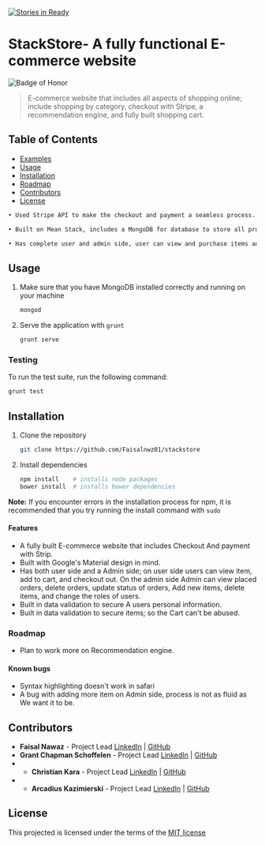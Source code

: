 [![Stories in Ready](https://badge.waffle.io/gschoff/stackstore.png?label=ready&title=Ready)](https://waffle.io/gschoff/stackstore)
# StackStore- A fully functional E-commerce website
![Badge of Honor](https://img.shields.io/badge/Built%20at-Fullstack-green.svg?style=flat-square)
> E-commerce website that includes all aspects of shopping online; include shopping by category, checkout with Stripe, a recommendation engine, and fully built shopping cart.

## Table of Contents

- [Examples](#examples)
- [Usage](#usage)
- [Installation](#installation)
- [Roadmap](#roadmap)
- [Contributors](#contributors)
- [License](#license)



```html
• Used Stripe API to make the checkout and payment a seamless process.

• Built on Mean Stack, includes a MongoDB for database to store all products with completely built schemas.

• Has complete user and admin side, user can view and purchase items and admin can post, delete and update items.
```

## Usage

1.  Make sure that you have MongoDB installed correctly and running on your machine

    ```bash
    mongod
    ```
2. Serve the application with `grunt`

    ```bash
    grunt serve
    ```
     
### Testing
To run the test suite, run the following command:

```bash
grunt test
```

## Installation

1. Clone the repository

	```bash
	git clone https://github.com/Faisalnwz01/stackstore
	```
2.	Install dependencies

	```bash
	npm install    # installs node packages
	bower install  # installs bower dependencies
	```

__Note:__ If you encounter errors in the installation process for npm, it is recommended that you try running the install command with `sudo`



#### Features

-	A fully built E-commerce website that includes Checkout And payment with Strip.
-	Built with Google's Material design in mind.
-	Has both user side and a Admin side; on user side users can view item, add to cart, and checkout out. On the admin side Admin can view placed orders, delete orders, update status of orders, Add new items, delete items, and change the roles of users.
-	Built in data validation to secure A users personal information.
-	Built in data validation to secure items; so the Cart can't be abused.


### Roadmap
- Plan to work more on Recommendation engine.

#### Known bugs

- Syntax highlighting doesn't work in safari
- A bug with adding more item on Admin side, process is not as fluid as We want it to be.

## Contributors
* __Faisal Nawaz__ - Project Lead [LinkedIn](https://www.linkedin.com/in/faisalnwz) | [GitHub](https://github.com/faisalnwz01)
* __Grant Chapman Schoffelen__ - Project Lead  [LinkedIn](https://www.linkedin.com/profile/view?id=365808666) | [GitHub](https://github.com/GrantSchoffelen)
* * __Christian Kara__ - Project Lead [LinkedIn](https://www.linkedin.com/in/christianKara) | [GitHub](https://github.com/cifer9)
* * __Arcadius Kazimierski__ - Project Lead [LinkedIn](https://www.linkedin.com/in/Arcadiusk) | [GitHub](https://github.com/Arcadiusk)
## License

This projected is licensed under the terms of the [MIT license](/LICENSE)


